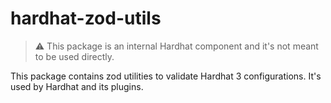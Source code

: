 # hardhat-zod-utils

> ⚠️ This package is an internal Hardhat component and it's not meant to be used directly.

This package contains zod utilities to validate Hardhat 3 configurations. It's used by Hardhat and its plugins.

